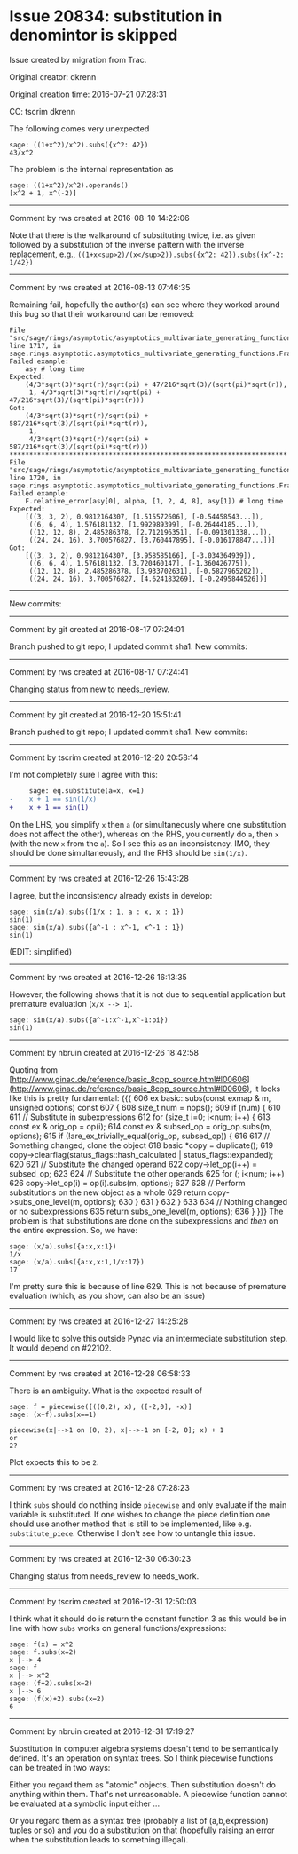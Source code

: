 # Issue 20834: substitution in denomintor is skipped

Issue created by migration from Trac.

Original creator: dkrenn

Original creation time: 2016-07-21 07:28:31

CC:  tscrim dkrenn

The following comes very unexpected

```
sage: ((1+x^2)/x^2).subs({x^2: 42})
43/x^2
```


The problem is the internal representation as

```
sage: ((1+x^2)/x^2).operands()
[x^2 + 1, x^(-2)]
```



---

Comment by rws created at 2016-08-10 14:22:06

Note that there is the walkaround of substituting twice, i.e. as given followed by a substitution of the inverse pattern with the inverse replacement, e.g., `((1+x<sup>2)/(x</sup>2)).subs({x^2: 42}).subs({x^-2: 1/42})`


---

Comment by rws created at 2016-08-13 07:46:35

Remaining fail, hopefully the author(s) can see where they worked around this bug so that their workaround can be removed:

```
File "src/sage/rings/asymptotic/asymptotics_multivariate_generating_functions.py", line 1717, in sage.rings.asymptotic.asymptotics_multivariate_generating_functions.FractionWithFactoredDenominator.?
Failed example:
    asy # long time
Expected:
    (4/3*sqrt(3)*sqrt(r)/sqrt(pi) + 47/216*sqrt(3)/(sqrt(pi)*sqrt(r)),
     1, 4/3*sqrt(3)*sqrt(r)/sqrt(pi) + 47/216*sqrt(3)/(sqrt(pi)*sqrt(r)))
Got:
    (4/3*sqrt(3)*sqrt(r)/sqrt(pi) + 587/216*sqrt(3)/(sqrt(pi)*sqrt(r)),
     1,
     4/3*sqrt(3)*sqrt(r)/sqrt(pi) + 587/216*sqrt(3)/(sqrt(pi)*sqrt(r)))
**********************************************************************
File "src/sage/rings/asymptotic/asymptotics_multivariate_generating_functions.py", line 1720, in sage.rings.asymptotic.asymptotics_multivariate_generating_functions.FractionWithFactoredDenominator.?
Failed example:
    F.relative_error(asy[0], alpha, [1, 2, 4, 8], asy[1]) # long time
Expected:
    [((3, 3, 2), 0.9812164307, [1.515572606], [-0.54458543...]),
     ((6, 6, 4), 1.576181132, [1.992989399], [-0.26444185...]),
     ((12, 12, 8), 2.485286378, [2.712196351], [-0.091301338...]),
     ((24, 24, 16), 3.700576827, [3.760447895], [-0.016178847...])]
Got:
    [((3, 3, 2), 0.9812164307, [3.958585166], [-3.034364939]),
     ((6, 6, 4), 1.576181132, [3.720460147], [-1.360426775]),
     ((12, 12, 8), 2.485286378, [3.933702631], [-0.5827965202]),
     ((24, 24, 16), 3.700576827, [4.624183269], [-0.2495844526])]
```

----
New commits:


---

Comment by git created at 2016-08-17 07:24:01

Branch pushed to git repo; I updated commit sha1. New commits:


---

Comment by rws created at 2016-08-17 07:24:41

Changing status from new to needs_review.


---

Comment by git created at 2016-12-20 15:51:41

Branch pushed to git repo; I updated commit sha1. New commits:


---

Comment by tscrim created at 2016-12-20 20:58:14

I'm not completely sure I agree with this:

```diff
     sage: eq.substitute(a=x, x=1)
-    x + 1 == sin(1/x)
+    x + 1 == sin(1)
```

On the LHS, you simplify `x` then `a` (or simultaneously where one substitution does not affect the other), whereas on the RHS, you currently do `a`, then `x` (with the new `x` from the `a`). So I see this as an inconsistency. IMO, they should be done simultaneously, and the RHS should be `sin(1/x)`.


---

Comment by rws created at 2016-12-26 15:43:28

I agree, but the inconsistency already exists in develop:

```
sage: sin(x/a).subs({1/x : 1, a : x, x : 1})
sin(1)
sage: sin(x/a).subs({a^-1 : x^-1, x^-1 : 1})
sin(1)
```

(EDIT: simplified)


---

Comment by rws created at 2016-12-26 16:13:35

However, the following shows that it is not due to sequential application but premature evaluation (`x/x --> 1`).

```
sage: sin(x/a).subs({a^-1:x^-1,x^-1:pi})
sin(1)
```



---

Comment by nbruin created at 2016-12-26 18:42:58

Quoting from [http://www.ginac.de/reference/basic_8cpp_source.html#l00606](http://www.ginac.de/reference/basic_8cpp_source.html#l00606), it looks like this is pretty fundamental:
{{{ 
  606 ex basic::subs(const exmap & m, unsigned options) const
  607 {
  608     size_t num = nops();
  609     if (num) {
  610 
  611         // Substitute in subexpressions
  612         for (size_t i=0; i<num; i++) {
  613             const ex & orig_op = op(i);
  614             const ex & subsed_op = orig_op.subs(m, options);
  615             if (!are_ex_trivially_equal(orig_op, subsed_op)) {
  616 
  617                 // Something changed, clone the object
  618                 basic *copy = duplicate();
  619                 copy->clearflag(status_flags::hash_calculated | status_flags::expanded);
  620 
  621                 // Substitute the changed operand
  622                 copy->let_op(i++) = subsed_op;
  623 
  624                 // Substitute the other operands
  625                 for (; i<num; i++)
  626                     copy->let_op(i) = op(i).subs(m, options);
  627 
  628                 // Perform substitutions on the new object as a whole
  629                 return copy->subs_one_level(m, options);
  630             }
  631         }
  632     }
  633 
  634     // Nothing changed or no subexpressions
  635     return subs_one_level(m, options);
  636 }
}}}
The problem is that substitutions are done on the subexpressions and *then* on the entire expression. So, we have:

```
sage: (x/a).subs({a:x,x:1})
1/x
sage: (x/a).subs({a:x,x:1,1/x:17})
17
```

I'm pretty sure this is because of line 629. This is not because of premature evaluation (which, as you show, can also be an issue)


---

Comment by rws created at 2016-12-27 14:25:28

I would like to solve this outside Pynac via an intermediate substitution step. It would depend on #22102.


---

Comment by rws created at 2016-12-28 06:58:33

There is an ambiguity. What is the expected result of

```
sage: f = piecewise([((0,2), x), ([-2,0], -x)]
sage: (x+f).subs(x==1)

piecewise(x|-->1 on (0, 2), x|-->-1 on [-2, 0]; x) + 1
or
2?
```

Plot expects this to be `2`.


---

Comment by rws created at 2016-12-28 07:28:23

I think `subs` should do nothing inside `piecewise` and only evaluate if the main variable is substituted. If one wishes to change the piece definition one should use another method that is still to be implemented, like e.g. `substitute_piece`. Otherwise I don't see how to untangle this issue.


---

Comment by rws created at 2016-12-30 06:30:23

Changing status from needs_review to needs_work.


---

Comment by tscrim created at 2016-12-31 12:50:03

I think what it should do is return the constant function 3 as this would be in line with how `subs` works on general functions/expressions:

```
sage: f(x) = x^2
sage: f.subs(x=2)
x |--> 4
sage: f
x |--> x^2
sage: (f+2).subs(x=2)
x |--> 6
sage: (f(x)+2).subs(x=2)
6
```



---

Comment by nbruin created at 2016-12-31 17:19:27

Substitution in computer algebra systems doesn't tend to be semantically defined. It's an operation on syntax trees. So I think piecewise functions can be treated in two ways:

Either you regard them as "atomic" objects. Then substitution doesn't do anything within them. That's not unreasonable. A piecewise function cannot be evaluated at a symbolic input either ...

Or you regard them as a syntax tree (probably a list of (a,b,expression) tuples or so) and you do a substitution on that (hopefully raising an error when the substitution leads to something illegal).
